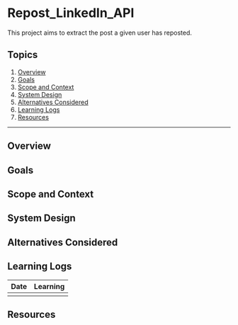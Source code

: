 # Repost_LinkedIn_API

This project aims to extract the post a given user has reposted.

## Topics

1. [Overview](#overview)
2. [Goals](#goals)
3. [Scope and Context](#scope-and-context)
4. [System Design](#system-design)
5. [Alternatives Considered](#alternatives-considered)
6. [Learning Logs](#learning-logs)
7. [Resources](#resources)

---

## Overview

## Goals

## Scope and Context

## System Design

## Alternatives Considered

## Learning Logs

| Date | Learning |
|------|----------|
|      |          |

## Resources
